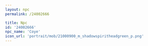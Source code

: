 ```yaml
---
layout: npc
permalink: /24002666

title: Npc
id: '24002666'
npc_name: 'Coye'
icon_url: 'portrait/mob/21000900_m_shadowspiritheadgreen_p.png'
---
```

